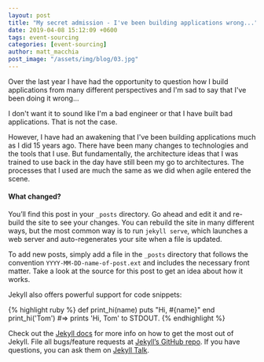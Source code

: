 ```yaml
---
layout: post
title: "My secret admission - I've been building applications wrong..."
date: 2019-04-08 15:12:09 +0600
tags: event-sourcing
categories: [event-sourcing]
author: matt_macchia
post_image: "/assets/img/blog/03.jpg"
---
```


<p>Over the last year I have had the opportunity to question how I build applications from many different perspectives and I'm sad to say that I've been doing it wrong...</p>
<p>I don't want it to sound like I'm a bad engineer or that I have built bad applications. That is not the case.</p>
<p> However, I have had an awakening that I've been building applications much as I did 15 years ago. There have been many changes to technologies and the tools that I use. But fundamentally, the architecture ideas that I was trained to use back in the day have still been my go to architectures. The processes that I used are much the same as we did when agile entered the scene. </p>
<h4>What changed? </h4> 


You’ll find this post in your `_posts` directory. Go ahead and edit it and re-build the site to see your changes. You can rebuild the site in many different ways, but the most common way is to run `jekyll serve`, which launches a web server and auto-regenerates your site when a file is updated.

To add new posts, simply add a file in the `_posts` directory that follows the convention `YYYY-MM-DD-name-of-post.ext` and includes the necessary front matter. Take a look at the source for this post to get an idea about how it works.

Jekyll also offers powerful support for code snippets:

{% highlight ruby %}
def print_hi(name)
  puts "Hi, #{name}"
end
print_hi('Tom')
#=> prints 'Hi, Tom' to STDOUT.
{% endhighlight %}

Check out the [Jekyll docs][jekyll-docs] for more info on how to get the most out of Jekyll. File all bugs/feature requests at [Jekyll’s GitHub repo][jekyll-gh]. If you have questions, you can ask them on [Jekyll Talk][jekyll-talk].

[jekyll-docs]: https://jekyllrb.com/docs/home
[jekyll-gh]:   https://github.com/jekyll/jekyll
[jekyll-talk]: https://talk.jekyllrb.com/
